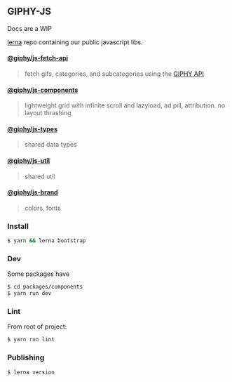 ## GIPHY-JS

Docs are a WIP

[lerna](https://github.com/lerna/lerna) repo containing our public javascript libs.

#### [@giphy/js-fetch-api](packages/fetch-api/README.md)

> fetch gifs, categories, and subcategories using the [GIPHY API](https://developers.giphy.com/docs/)

#### [@giphy/js-components](packages/components/README.md)

> lightweight grid with infinite scroll and lazyload, ad pill, attribution. no layout thrashing

#### [@giphy/js-types](packages/types/README.md)

> shared data types

#### [@giphy/js-util](packages/util/README.md)

> shared util

#### [@giphy/js-brand](packages/brand/README.md)

> colors, fonts

### Install

```sh
$ yarn && lerna bootstrap
```

### Dev

Some packages have

```sh
$ cd packages/components
$ yarn run dev
```

### Lint

From root of project:

```sh
$ yarn run lint
```

### Publishing

```sh
$ lerna version
```
